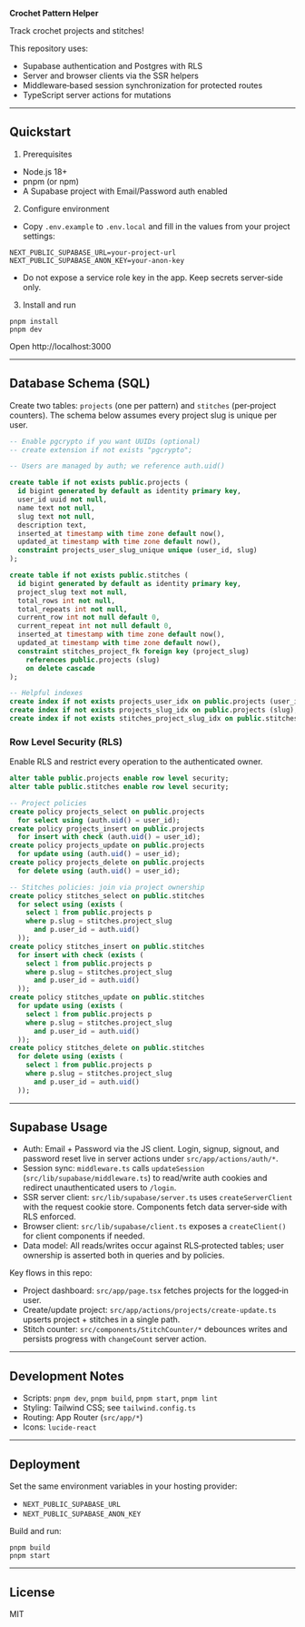 **Crochet Pattern Helper**

Track crochet projects and stitches! 

This repository uses:
- Supabase authentication and Postgres with RLS
- Server and browser clients via the SSR helpers
- Middleware‑based session synchronization for protected routes
- TypeScript server actions for mutations

---

## Quickstart

1) Prerequisites
- Node.js 18+
- pnpm (or npm)
- A Supabase project with Email/Password auth enabled

2) Configure environment
- Copy `.env.example` to `.env.local` and fill in the values from your project settings:
```
NEXT_PUBLIC_SUPABASE_URL=your-project-url
NEXT_PUBLIC_SUPABASE_ANON_KEY=your-anon-key
```
- Do not expose a service role key in the app. Keep secrets server‑side only.

3) Install and run
```
pnpm install
pnpm dev
```
Open http://localhost:3000

---

## Database Schema (SQL)

Create two tables: `projects` (one per pattern) and `stitches` (per‑project counters). The schema below assumes every project slug is unique per user.

```sql
-- Enable pgcrypto if you want UUIDs (optional)
-- create extension if not exists "pgcrypto";

-- Users are managed by auth; we reference auth.uid()

create table if not exists public.projects (
  id bigint generated by default as identity primary key,
  user_id uuid not null,
  name text not null,
  slug text not null,
  description text,
  inserted_at timestamp with time zone default now(),
  updated_at timestamp with time zone default now(),
  constraint projects_user_slug_unique unique (user_id, slug)
);

create table if not exists public.stitches (
  id bigint generated by default as identity primary key,
  project_slug text not null,
  total_rows int not null,
  total_repeats int not null,
  current_row int not null default 0,
  current_repeat int not null default 0,
  inserted_at timestamp with time zone default now(),
  updated_at timestamp with time zone default now(),
  constraint stitches_project_fk foreign key (project_slug)
    references public.projects (slug)
    on delete cascade
);

-- Helpful indexes
create index if not exists projects_user_idx on public.projects (user_id);
create index if not exists projects_slug_idx on public.projects (slug);
create index if not exists stitches_project_slug_idx on public.stitches (project_slug);
```

### Row Level Security (RLS)

Enable RLS and restrict every operation to the authenticated owner.

```sql
alter table public.projects enable row level security;
alter table public.stitches enable row level security;

-- Project policies
create policy projects_select on public.projects
  for select using (auth.uid() = user_id);
create policy projects_insert on public.projects
  for insert with check (auth.uid() = user_id);
create policy projects_update on public.projects
  for update using (auth.uid() = user_id);
create policy projects_delete on public.projects
  for delete using (auth.uid() = user_id);

-- Stitches policies: join via project ownership
create policy stitches_select on public.stitches
  for select using (exists (
    select 1 from public.projects p
    where p.slug = stitches.project_slug
      and p.user_id = auth.uid()
  ));
create policy stitches_insert on public.stitches
  for insert with check (exists (
    select 1 from public.projects p
    where p.slug = stitches.project_slug
      and p.user_id = auth.uid()
  ));
create policy stitches_update on public.stitches
  for update using (exists (
    select 1 from public.projects p
    where p.slug = stitches.project_slug
      and p.user_id = auth.uid()
  ));
create policy stitches_delete on public.stitches
  for delete using (exists (
    select 1 from public.projects p
    where p.slug = stitches.project_slug
      and p.user_id = auth.uid()
  ));
```

---

## Supabase Usage

- Auth: Email + Password via the JS client. Login, signup, signout, and password reset live in server actions under `src/app/actions/auth/*`.
- Session sync: `middleware.ts` calls `updateSession` (`src/lib/supabase/middleware.ts`) to read/write auth cookies and redirect unauthenticated users to `/login`.
- SSR server client: `src/lib/supabase/server.ts` uses `createServerClient` with the request cookie store. Components fetch data server‑side with RLS enforced.
- Browser client: `src/lib/supabase/client.ts` exposes a `createClient()` for client components if needed.
- Data model: All reads/writes occur against RLS‑protected tables; user ownership is asserted both in queries and by policies.

Key flows in this repo:
- Project dashboard: `src/app/page.tsx` fetches projects for the logged‑in user.
- Create/update project: `src/app/actions/projects/create-update.ts` upserts project + stitches in a single path.
- Stitch counter: `src/components/StitchCounter/*` debounces writes and persists progress with `changeCount` server action.

---

## Development Notes

- Scripts: `pnpm dev`, `pnpm build`, `pnpm start`, `pnpm lint`
- Styling: Tailwind CSS; see `tailwind.config.ts`
- Routing: App Router (`src/app/*`)
- Icons: `lucide-react`

---

## Deployment

Set the same environment variables in your hosting provider:
- `NEXT_PUBLIC_SUPABASE_URL`
- `NEXT_PUBLIC_SUPABASE_ANON_KEY`

Build and run:
```
pnpm build
pnpm start
```

---

## License

MIT


